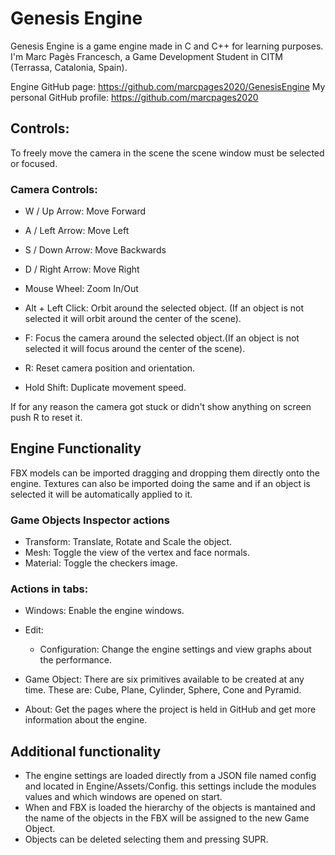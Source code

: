 # Genesis Engine
  Genesis Engine is a game engine made in C and C++ for learning purposes. I'm Marc Pagès Francesch, 
  a Game Development Student in CITM (Terrassa, Catalonia, Spain).

  Engine GitHub page: https://github.com/marcpages2020/GenesisEngine
  My personal GitHub profile: https://github.com/marcpages2020

## Controls: 
 
  To freely move the camera in the scene the scene window must be selected or focused.

### Camera Controls:

 - W / Up Arrow: Move Forward
 - A / Left Arrow: Move Left
 - S / Down Arrow: Move Backwards
 - D / Right Arrow: Move Right

 - Mouse Wheel: Zoom In/Out
 - Alt + Left Click: Orbit around the selected object. (If an object is not selected it will orbit    around the center
   of the scene).
 - F: Focus the camera around the selected object.(If an object is not selected it will focus around    the center
   of the scene).
 - R: Reset camera position and orientation. 
 - Hold Shift: Duplicate movement speed.

 If for any reason the camera got stuck or didn't show anything on screen push R to reset it. 

## Engine Functionality

 FBX models can be imported dragging and dropping them directly onto the engine. Textures can also be  imported doing 
 the same and if an object is selected it will be automatically applied to it. 
 
### Game Objects Inspector actions
 - Transform: Translate, Rotate and Scale the object.
 - Mesh: Toggle the view of the vertex and face normals. 
 - Material: Toggle the checkers image.  

### Actions in tabs:
 - Windows: Enable the engine windows. 
 - Edit: 
   - Configuration: Change the engine settings and view graphs about the performance. 

 - Game Object: There are six primitives available to be created at any time. These are: Cube, Plane,    Cylinder, Sphere,
   Cone and Pyramid.  

 - About: Get the pages where the project is held in GitHub and get more information about the engine.

 ## Additional functionality
 - The engine settings are loaded directly from a JSON file named config and located in    Engine/Assets/Config. 
   this settings include the modules values and which windows are opened on start. 
 - When and FBX is loaded the hierarchy of the objects is mantained and the name of the objects in the    FBX will be assigned
   to the new Game Object.  
 - Objects can be deleted selecting them and pressing SUPR.  
 